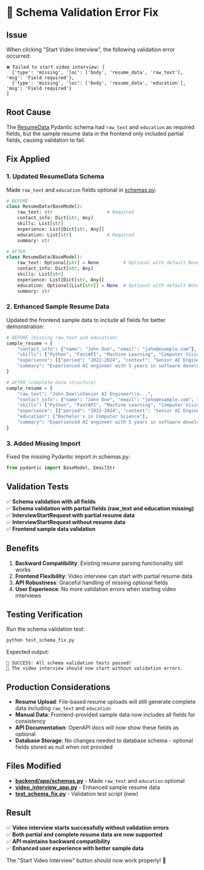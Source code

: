 # 🔧 Schema Validation Error Fix

## Issue
When clicking "Start Video Interview", the following validation error occurred:

```
❌ Failed to start video interview: [
  {'type': 'missing', 'loc': ['body', 'resume_data', 'raw_text'], 'msg': 'Field required'}, 
  {'type': 'missing', 'loc': ['body', 'resume_data', 'education'], 'msg': 'Field required'}
]
```

## Root Cause
The [ResumeData](file://c:\Users\Anjal\SRA\backend\app\schemas.py#L15-L21) Pydantic schema had `raw_text` and `education` as required fields, but the sample resume data in the frontend only included partial fields, causing validation to fail.

## Fix Applied

### 1. **Updated ResumeData Schema**
Made `raw_text` and `education` fields optional in [schemas.py](file://c:\Users\Anjal\SRA\backend\app\schemas.py):

```python
# BEFORE
class ResumeData(BaseModel):
    raw_text: str                    # Required
    contact_info: Dict[str, Any]
    skills: List[str]
    experience: List[Dict[str, Any]]
    education: List[str]             # Required
    summary: str

# AFTER  
class ResumeData(BaseModel):
    raw_text: Optional[str] = None         # Optional with default None
    contact_info: Dict[str, Any]
    skills: List[str]
    experience: List[Dict[str, Any]]
    education: Optional[List[str]] = None  # Optional with default None
    summary: str
```

### 2. **Enhanced Sample Resume Data**
Updated the frontend sample data to include all fields for better demonstration:

```python
# BEFORE (missing raw_text and education)
sample_resume = {
    "contact_info": {"name": "John Doe", "email": "john@example.com"},
    "skills": ["Python", "FastAPI", "Machine Learning", "Computer Vision"],
    "experience": [{"period": "2022-2024", "context": "Senior AI Engineer at Tech Corp"}],
    "summary": "Experienced AI engineer with 5 years in software development"
}

# AFTER (complete data structure)
sample_resume = {
    "raw_text": "John Doe\\nSenior AI Engineer\\n...",
    "contact_info": {"name": "John Doe", "email": "john@example.com", "phone": "(555) 123-4567"},
    "skills": ["Python", "FastAPI", "Machine Learning", "Computer Vision"],
    "experience": [{"period": "2022-2024", "context": "Senior AI Engineer at Tech Corp"}],
    "education": ["Bachelor's in Computer Science"],
    "summary": "Experienced AI engineer with 5 years in software development"
}
```

### 3. **Added Missing Import**
Fixed the missing Pydantic import in schemas.py:

```python
from pydantic import BaseModel, EmailStr
```

## Validation Tests

✅ **Schema validation with all fields**  
✅ **Schema validation with partial fields (raw_text and education missing)**  
✅ **InterviewStartRequest with partial resume data**  
✅ **InterviewStartRequest without resume data**  
✅ **Frontend sample data validation**  

## Benefits

1. **Backward Compatibility**: Existing resume parsing functionality still works
2. **Frontend Flexibility**: Video interview can start with partial resume data
3. **API Robustness**: Graceful handling of missing optional fields
4. **User Experience**: No more validation errors when starting video interviews

## Testing Verification

Run the schema validation test:
```bash
python test_schema_fix.py
```

Expected output:
```
🎉 SUCCESS: All schema validation tests passed!
🚀 The video interview should now start without validation errors.
```

## Production Considerations

- **Resume Upload**: File-based resume uploads will still generate complete data including `raw_text` and `education`
- **Manual Data**: Frontend-provided sample data now includes all fields for consistency
- **API Documentation**: OpenAPI docs will now show these fields as optional
- **Database Storage**: No changes needed to database schema - optional fields stored as null when not provided

## Files Modified

- **[backend/app/schemas.py](file://c:\Users\Anjal\SRA\backend\app\schemas.py)** - Made `raw_text` and `education` optional
- **[video_interview_app.py](file://c:\Users\Anjal\SRA\video_interview_app.py)** - Enhanced sample resume data
- **[test_schema_fix.py](file://c:\Users\Anjal\SRA\test_schema_fix.py)** - Validation test script (new)

## Result

✅ **Video interview starts successfully without validation errors**  
✅ **Both partial and complete resume data are now supported**  
✅ **API maintains backward compatibility**  
✅ **Enhanced user experience with better sample data**  

The "Start Video Interview" button should now work properly! 🎉